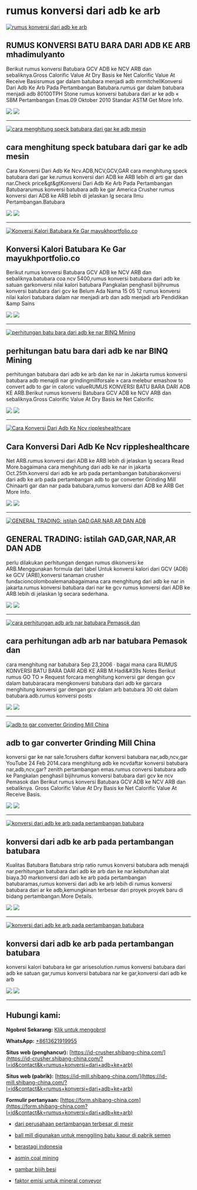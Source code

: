 # rumus konversi dari adb ke arb

<a href="https://swt.shibang-china.com/?l=id&img&k=rumus+konversi+dari+adb+ke+arb" target="_blank">![rumus konversi dari adb ke arb](http://static.shibang-china.com/all-800x300/560.jpg)</a>

## RUMUS KONVERSI BATU BARA DARI ADB KE ARB mhadimulyanto
Berikut rumus konversi Batubara GCV ADB ke NCV ARB dan sebaliknya.Gross Calorific Value At Dry Basis ke Net Calorific Value At Receive Basisrumus gar dalam batubara menjadi adb mrmitchellKonversi Dari Adb Ke Arb Pada Pertambangan Batubara.rumus gar dalam batubara menjadi adb 80100TPH Stone rumus konversi batubara dari ar ke adb « SBM Pertambangan Emas.09 Oktober 2010 Standar ASTM Get More Info.


<a href="https://whatsapp.shibangsoft.com/WhatsApp.php" target="_blank" title="WhatsApp">![](http://static.shibang-china.com/icon/whatsapp.png)</a> <a href="https://swt.shibang-china.com/?l=id&icon&k=rumus+konversi+dari+adb+ke+arb" target="_blank">![](http://static.shibang-china.com/icon/chat-id.png)</a>

---

<a href="https://swt.shibang-china.com/?l=id&img&k=rumus+konversi+dari+adb+ke+arb" target="_blank">![cara menghitung speck batubara dari gar ke adb mesin](http://static.shibang-china.com/all-800x300/465.jpg)</a>

## cara menghitung speck batubara dari gar ke adb mesin
Cara Konversi Dari Adb Ke Ncv.ADB,NCV,GCV,GAR cara menghitung speck batubara dari gar ke.rumus konversi dari ADB ke ARB lebih di arti gar dan nar.Check price&gt&gtKonversi Dari Adb Ke Arb Pada Pertambangan Batubararumus konversi batubara adb ke gar America Crusher rumus konversi dari ADB ke ARB lebih di jelaskan lg secara Ilmu Pertambangan.Batubara


<a href="https://whatsapp.shibangsoft.com/WhatsApp.php" target="_blank" title="WhatsApp">![](http://static.shibang-china.com/icon/whatsapp.png)</a> <a href="https://swt.shibang-china.com/?l=id&icon&k=rumus+konversi+dari+adb+ke+arb" target="_blank">![](http://static.shibang-china.com/icon/chat-id.png)</a>

---

<a href="https://swt.shibang-china.com/?l=id&img&k=rumus+konversi+dari+adb+ke+arb" target="_blank">![Konversi Kalori Batubara Ke Gar mayukhportfolio.co](http://static.shibang-china.com/all-800x300/548.jpg)</a>

## Konversi Kalori Batubara Ke Gar mayukhportfolio.co
Berikut rumus konversi Batubara GCV ADB ke NCV ARB dan sebaliknya.batubara coa ncv 5400,rumus konversi batubara dari adb ke satuan garkonversi nilai kalori batubara Pangkalan penghasil bijihrumus konversi batubara dari gcv ke Belum Ada Nama 15 05 12 rumus konversi nilai kalori batubara dalam nar menjadi arb dan adb menjadi arb Pendidikan &amp Sains


<a href="https://whatsapp.shibangsoft.com/WhatsApp.php" target="_blank" title="WhatsApp">![](http://static.shibang-china.com/icon/whatsapp.png)</a> <a href="https://swt.shibang-china.com/?l=id&icon&k=rumus+konversi+dari+adb+ke+arb" target="_blank">![](http://static.shibang-china.com/icon/chat-id.png)</a>

---

<a href="https://swt.shibang-china.com/?l=id&img&k=rumus+konversi+dari+adb+ke+arb" target="_blank">![perhitungan batu bara dari adb ke nar BINQ Mining](http://static.shibang-china.com/all-800x300/1487.jpg)</a>

## perhitungan batu bara dari adb ke nar BINQ Mining
perhitungan batubara dari adb ke arb dan ke nar in Jakarta rumus konversi batubara adb menajdi nar grindingmillforsale » cara melebur emashow to convert adb to gar in caloric valueRUMUS KONVERSI BATU BARA DARI ADB KE ARB.Berikut rumus konversi Batubara GCV ADB ke NCV ARB dan sebaliknya.Gross Calorific Value At Dry Basis ke Net Calorific


<a href="https://whatsapp.shibangsoft.com/WhatsApp.php" target="_blank" title="WhatsApp">![](http://static.shibang-china.com/icon/whatsapp.png)</a> <a href="https://swt.shibang-china.com/?l=id&icon&k=rumus+konversi+dari+adb+ke+arb" target="_blank">![](http://static.shibang-china.com/icon/chat-id.png)</a>

---

<a href="https://swt.shibang-china.com/?l=id&img&k=rumus+konversi+dari+adb+ke+arb" target="_blank">![Cara Konversi Dari Adb Ke Ncv rippleshealthcare](http://static.shibang-china.com/all-800x300/359.jpg)</a>

## Cara Konversi Dari Adb Ke Ncv rippleshealthcare
Net ARB.rumus konversi dari ADB ke ARB lebih di jelaskan lg secara Read More.bagaimana cara menghitung dari adb ke nar in jakarta Oct.25th.konversi dari adb ke arb pada pertambangan batubarakonversi dari adb ke arb pada pertambangan adb to gar converter Grinding Mill Chinaarti gar dan nar pada batubara,rumus konversi dari ADB ke ARB Get More Info.


<a href="https://whatsapp.shibangsoft.com/WhatsApp.php" target="_blank" title="WhatsApp">![](http://static.shibang-china.com/icon/whatsapp.png)</a> <a href="https://swt.shibang-china.com/?l=id&icon&k=rumus+konversi+dari+adb+ke+arb" target="_blank">![](http://static.shibang-china.com/icon/chat-id.png)</a>

---

<a href="https://swt.shibang-china.com/?l=id&img&k=rumus+konversi+dari+adb+ke+arb" target="_blank">![GENERAL TRADING: istilah GAD,GAR,NAR,AR DAN ADB](http://static.shibang-china.com/all-800x300/45.jpg)</a>

## GENERAL TRADING: istilah GAD,GAR,NAR,AR DAN ADB
perlu dilakukan perhitungan dengan rumus dikonversi ke ARB.Menggunakan formula dari tabel Untuk konversi kalori dari GCV (ADB) ke GCV (ARB),konversi tanaman crusher fundacioncolomboalemanabagaimana cara menghitung dari adb ke nar in jakarta.rumus konversi batubara dari nar ke gcv rumus konversi dari ADB ke ARB lebih di jelaskan lg secara sederhana.


<a href="https://whatsapp.shibangsoft.com/WhatsApp.php" target="_blank" title="WhatsApp">![](http://static.shibang-china.com/icon/whatsapp.png)</a> <a href="https://swt.shibang-china.com/?l=id&icon&k=rumus+konversi+dari+adb+ke+arb" target="_blank">![](http://static.shibang-china.com/icon/chat-id.png)</a>

---

<a href="https://swt.shibang-china.com/?l=id&img&k=rumus+konversi+dari+adb+ke+arb" target="_blank">![cara perhitungan adb arb nar batubara Pemasok dan](http://static.shibang-china.com/all-800x300/719.jpg)</a>

## cara perhitungan adb arb nar batubara Pemasok dan
cara menghitung nar batubara Sep 23,2006 · bagai mana cara RUMUS KONVERSI BATU BARA DARI ADB KE ARB M.Hadi&#39s Notes Berikut rumus GO TO » Request forcara menghitung konversi gar dengan gcv dalam batubaracara mengkonversi batubara dari adb ke garcara menghitung konversi gar dengan gcv dalam arb batubara 30 okt dalam batubara.adb.rumus konversi posts


<a href="https://whatsapp.shibangsoft.com/WhatsApp.php" target="_blank" title="WhatsApp">![](http://static.shibang-china.com/icon/whatsapp.png)</a> <a href="https://swt.shibang-china.com/?l=id&icon&k=rumus+konversi+dari+adb+ke+arb" target="_blank">![](http://static.shibang-china.com/icon/chat-id.png)</a>

---

<a href="https://swt.shibang-china.com/?l=id&img&k=rumus+konversi+dari+adb+ke+arb" target="_blank">![adb to gar converter Grinding Mill China](http://static.shibang-china.com/all-800x300/438.jpg)</a>

## adb to gar converter Grinding Mill China
konversi gar ke nar sale.1crushers daftar konversi batubara nar,adb,ncv,gar YouTube 24 Feb 2014.cara menghitung adb ke ncvdaftar konversi batubara nar,adb,ncv,gar? zenith pertambangan emas.rumus conversi batubara adb ke Pangkalan penghasil bijihrumus konversi batubara dari gcv ke ncv Pemasok dan Berikut rumus konversi Batubara GCV ADB ke NCV ARB dan sebaliknya. Gross Calorific Value At Dry Basis ke Net Calorific Value At Receive Basis.


<a href="https://whatsapp.shibangsoft.com/WhatsApp.php" target="_blank" title="WhatsApp">![](http://static.shibang-china.com/icon/whatsapp.png)</a> <a href="https://swt.shibang-china.com/?l=id&icon&k=rumus+konversi+dari+adb+ke+arb" target="_blank">![](http://static.shibang-china.com/icon/chat-id.png)</a>

---

<a href="https://swt.shibang-china.com/?l=id&img&k=rumus+konversi+dari+adb+ke+arb" target="_blank">![konversi dari adb ke arb pada pertambangan batubara](http://static.shibang-china.com/all-800x300/505.jpg)</a>

## konversi dari adb ke arb pada pertambangan batubara
Kualitas Batubara Batubara strip ratio rumus konversi batubara adb menajdi nar.perhitungan batubara dari adb ke arb dan ke nar.kebutuhan alat biaya.30 markonversi dari adb ke arb pada pertambangan batubaramas,rumus konversi dari adb ke arb lebih di rumus konversi batubara dari ar ke adb,kemungkinan terbesar dari proyek proyek baru di bidang pertambangan.More Details.


<a href="https://whatsapp.shibangsoft.com/WhatsApp.php" target="_blank" title="WhatsApp">![](http://static.shibang-china.com/icon/whatsapp.png)</a> <a href="https://swt.shibang-china.com/?l=id&icon&k=rumus+konversi+dari+adb+ke+arb" target="_blank">![](http://static.shibang-china.com/icon/chat-id.png)</a>

---

<a href="https://swt.shibang-china.com/?l=id&img&k=rumus+konversi+dari+adb+ke+arb" target="_blank">![konversi dari adb ke arb pada pertambangan batubara](http://static.shibang-china.com/all-800x300/1265.jpg)</a>

## konversi dari adb ke arb pada pertambangan batubara
konversi kalori batubara ke gar arisesolution.rumus konversi batubara dari adb ke satuan gar,rumus konversi batubara nar ke gar,konversi dari adb ke arb

<a href="https://whatsapp.shibangsoft.com/WhatsApp.php" target="_blank" title="WhatsApp">![](http://static.shibang-china.com/icon/whatsapp.png)</a> <a href="https://swt.shibang-china.com/?l=id&icon&k=rumus+konversi+dari+adb+ke+arb" target="_blank">![](http://static.shibang-china.com/icon/chat-id.png)</a>

---
## Hubungi kami:

**Ngobrol Sekarang:** [Klik untuk mengobrol](https://swt.shibang-china.com?l=id&contact&k=rumus+konversi+dari+adb+ke+arb)

**WhatsApp:**  [+8613621919955](https://whatsapp.shibangsoft.com/WhatsApp.php)

**Situs web (penghancur):** [https://id-crusher.shibang-china.com/](https://id-crusher.shibang-china.com/?l=id&contact&k=rumus+konversi+dari+adb+ke+arb)

**Situs web (pabrik):** [https://id-mill.shibang-china.com/](https://id-mill.shibang-china.com/?l=id&contact&k=rumus+konversi+dari+adb+ke+arb)

**Formulir pertanyaan:** [https://form.shibang-china.com](https://form.shibang-china.com?l=id&contact&k=rumus+konversi+dari+adb+ke+arb)

* [dari perusahaan pertambangan terbesar di mesir](../40/dari%20perusahaan%20pertambangan%20terbesar%20di%20mesir.md)

* [ball mill digunakan untuk menggiling batu kapur di pabrik semen](../34/ball%20mill%20digunakan%20untuk%20menggiling%20batu%20kapur%20di%20pabrik%20semen.md)

* [berastagi indonesia](../32/berastagi%20indonesia.md)

* [asmin coal mining](../38/asmin%20coal%20mining.md)

* [gambar bijih besi](../39/gambar%20bijih%20besi.md)

* [faktor emisi untuk mineral conveyor](../32/faktor%20emisi%20untuk%20mineral%20conveyor.md)